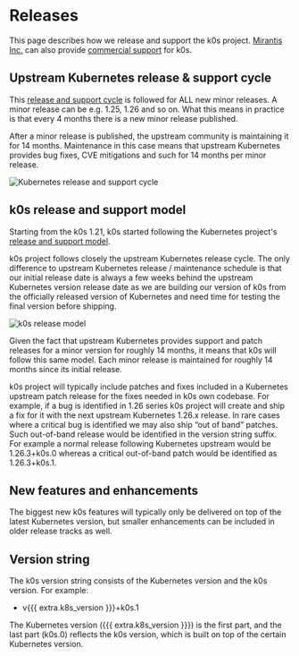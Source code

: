 # Releases

This page describes how we release and support the k0s project. [Mirantis Inc.](https://mirantis.com) can also provide [commercial support](commercial-support.md) for k0s.

## Upstream Kubernetes release & support cycle

This [release and support cycle](https://kubernetes.io/releases/) is followed for ALL new minor releases. A minor release can be e.g. 1.25, 1.26 and so on. What this means in practice is that every 4 months there is a new minor release published.

After a minor release is published, the upstream community is maintaining it for 14 months. Maintenance in this case means that upstream Kubernetes provides bug fixes, CVE mitigations and such for 14 months per minor release.

![Kubernetes release and support cycle](img/k8s_release_cycle.png)

## k0s release and support model

Starting from the k0s 1.21, k0s started following the Kubernetes project's [release and support model](https://kubernetes.io/releases/).

k0s project follows closely the upstream Kubernetes release cycle. The only difference to upstream Kubernetes release / maintenance schedule is that our initial release date is always a few weeks behind the upstream Kubernetes version release date as we are building our version of k0s from the officially released version of Kubernetes and need time for testing the final version before shipping.

![k0s release model](img/k0s_releases.png)

Given the fact that upstream Kubernetes provides support and patch releases for a minor version for roughly 14 months, it means that k0s will follow this same model. Each minor release is maintained for roughly 14 months since its initial release.

k0s project will typically include patches and fixes included in a Kubernetes upstream patch release for the fixes needed in k0s own codebase. For example, if a bug is identified in 1.26 series k0s project will create and ship a fix for it with the next upstream Kubernetes 1.26.x release. In rare cases where a critical bug is identified we may also ship “out of band” patches. Such out-of-band release would be identified in the version string suffix. For example a normal release following Kubernetes upstream would be 1.26.3+k0s.0 whereas a critical out-of-band patch would be identified as 1.26.3+k0s.1.

## New features and enhancements

The biggest new k0s features will typically only be delivered on top of the latest Kubernetes version, but smaller enhancements can be included in older release tracks as well.

## Version string

The k0s version string consists of the Kubernetes version and the k0s version. For example:

- v{{{ extra.k8s_version }}}+k0s.1

The Kubernetes version ({{{ extra.k8s_version }}}) is the first part, and the last part (k0s.0) reflects the k0s version, which is built on top of the certain Kubernetes version.
